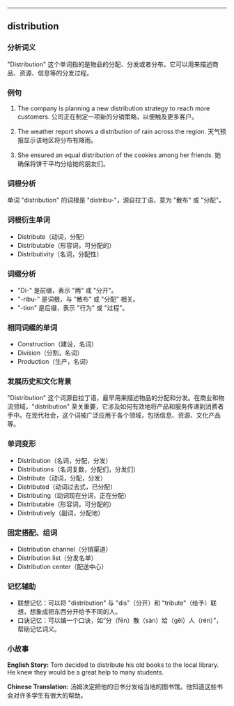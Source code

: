 
---------------
## distribution
### 分析词义
"Distribution" 这个单词指的是物品的分配、分发或者分布。它可以用来描述商品、资源、信息等的分发过程。

### 例句
1. The company is planning a new distribution strategy to reach more customers.
   公司正在制定一项新的分销策略，以便触及更多客户。
   
2. The weather report shows a distribution of rain across the region.
   天气预报显示该地区将分布有降雨。

3. She ensured an equal distribution of the cookies among her friends.
   她确保将饼干平均分给她的朋友们。

### 词根分析
单词 "distribution" 的词根是 "distribu-"，源自拉丁语，意为 "散布" 或 "分配"。

### 词根衍生单词
- Distribute（动词，分配）
- Distributable（形容词，可分配的）
- Distributivity（名词，分配性）

### 词缀分析
- "Di-" 是前缀，表示 "两" 或 "分开"。
- "-ribu-" 是词根，与 "散布" 或 "分配" 相关。
- "-tion" 是后缀，表示 "行为" 或 "过程"。

### 相同词缀的单词
- Construction（建设，名词）
- Division（分割，名词）
- Production（生产，名词）

### 发展历史和文化背景
"Distribution" 这个词源自拉丁语，最早用来描述物品的分配和分发。在商业和物流领域，"distribution" 至关重要，它涉及如何有效地将产品和服务传递到消费者手中。在现代社会，这个词被广泛应用于各个领域，包括信息、资源、文化产品等。

### 单词变形
- Distribution（名词，分配，分发）
- Distributions（名词复数，分配们，分发们）
- Distribute（动词，分配，分发）
- Distributed（动词过去式，已分配）
- Distributing（动词现在分词，正在分配）
- Distributable（形容词，可分配的）
- Distributively（副词，分配地）

### 固定搭配、组词
- Distribution channel（分销渠道）
- Distribution list（分发名单）
- Distribution center（配送中心）

### 记忆辅助
- 联想记忆：可以将 "distribution" 与 "dis"（分开）和 "tribute"（给予）联想，想象成把东西分开给予不同的人。
- 口诀记忆：可以编一个口诀，如“分（fēn）散（sàn）给（gěi）人（rén）”，帮助记忆词义。

### 小故事
**English Story:**
Tom decided to distribute his old books to the local library. He knew they would be a great help to many students.

**Chinese Translation:**
汤姆决定把他的旧书分发给当地的图书馆。他知道这些书会对许多学生有很大的帮助。

